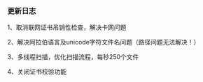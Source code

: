 ### 更新日志

1、取消联网证书吊销性检查，解决卡网问题

2、解决阿拉伯语言及unicode字符文件名问题（路径问题无法解决！）

3、多线程扫描，优化扫描流程，每秒250个文件

4、关闭证书校验功能